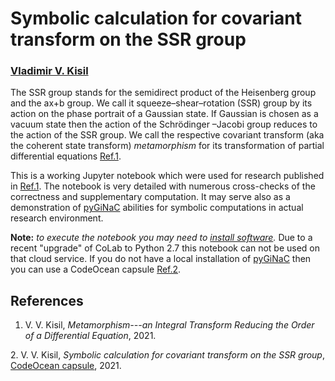 # Symbolic calculation for covariant transform on the SSR group

### [Vladimir V. Kisil](http://www1.maths.leeds.ac.uk/~kisilv/)

The SSR group stands for the semidirect product of the Heisenberg group and the ax+b group. We call it squeeze–shear–rotation (SSR) group by its action on the phase portrait of a Gaussian state. If  Gaussian is chosen as a vacuum state then the action of the Schrödinger –Jacobi group reduces to the action of the SSR group. We call the respective covariant transform (aka the coherent state transform) *metamorphism* for its transformation of partial differential equations [Ref.1](#refKisil21c). 

This is a working Jupyter notebook which were used for research published in [Ref.1](#refKisil21c). The notebook is very detailed with numerous cross-checks of the correctness and supplementary computation. It may serve also as a demonstration of [pyGiNaC](#http://moebinv.sourceforge.net/pyGiNaC.html) abilities for symbolic computations in actual research environment. 

**Note:** *to execute the notebook you may need to [install software](https://colab.research.google.com/github/vvkisil/MoebInv-notebooks/blob/master/Introduction/Software_installation_GUI_integration.ipynb).* Due to a recent "upgrade" of CoLab to Python 2.7 this notebook can not be used on that cloud service. If you do not have a local installation of  [pyGiNaC](#http://moebinv.sourceforge.net/pyGiNaC.html) then you can use a CodeOcean capsule [Ref.2](#refKisil21b).


## References

   <a id="refKisil21c"></a>
1. V. V. Kisil, *Metamorphism---an Integral Transform Reducing the Order of a Differential Equation*, 2021.

<a id="refKisil21b"></a>
2.  V. V. Kisil, *Symbolic calculation for covariant transform on the SSR group*, [CodeOcean capsule](https://codeocean.com/capsule/9494187/), 2021.


